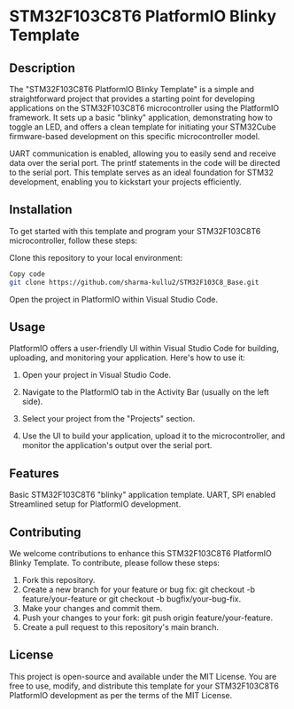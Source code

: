 # STM32F103C8T6 PlatformIO Blinky Template
## Description
The "STM32F103C8T6 PlatformIO Blinky Template" is a simple and straightforward project that provides a starting point for developing applications on the STM32F103C8T6 microcontroller using the PlatformIO framework. It sets up a basic "blinky" application, demonstrating how to toggle an LED, and offers a clean template for initiating your STM32Cube firmware-based development on this specific microcontroller model.

UART communication is enabled, allowing you to easily send and receive data over the serial port. The printf statements in the code will be directed to the serial port. This template serves as an ideal foundation for STM32 development, enabling you to kickstart your projects efficiently.

## Installation
To get started with this template and program your STM32F103C8T6 microcontroller, follow these steps:

Clone this repository to your local environment:

```bash
Copy code
git clone https://github.com/sharma-kullu2/STM32F103C8_Base.git
```
Open the project in PlatformIO within Visual Studio Code.

## Usage
PlatformIO offers a user-friendly UI within Visual Studio Code for building, uploading, and monitoring your application. Here's how to use it:

1. Open your project in Visual Studio Code.

2. Navigate to the PlatformIO tab in the Activity Bar (usually on the left side).

3. Select your project from the "Projects" section.

4. Use the UI to build your application, upload it to the microcontroller, and monitor the application's output over the serial port.

## Features
Basic STM32F103C8T6 "blinky" application template.
UART, SPI enabled
Streamlined setup for PlatformIO development.

## Contributing
We welcome contributions to enhance this STM32F103C8T6 PlatformIO Blinky Template. To contribute, please follow these steps:

1. Fork this repository.
2. Create a new branch for your feature or bug fix: git checkout -b feature/your-feature or git checkout -b bugfix/your-bug-fix.
3. Make your changes and commit them.
4. Push your changes to your fork: git push origin feature/your-feature.
5. Create a pull request to this repository's main branch.

## License
This project is open-source and available under the MIT License. You are free to use, modify, and distribute this template for your STM32F103C8T6 PlatformIO development as per the terms of the MIT License.